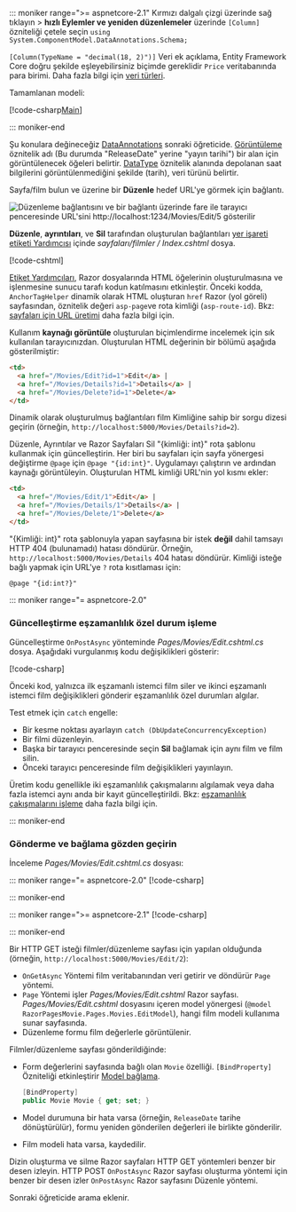 ::: moniker range=">= aspnetcore-2.1"
Kırmızı dalgalı çizgi üzerinde sağ tıklayın > **hızlı Eylemler ve yeniden düzenlemeler** üzerinde `[Column]` özniteliği çetele seçin `using System.ComponentModel.DataAnnotations.Schema;`

`[Column(TypeName = "decimal(18, 2)")]` Veri ek açıklama, Entity Framework Core doğru şekilde eşleyebilirsiniz biçimde gereklidir `Price` veritabanında para birimi. Daha fazla bilgi için [veri türleri](/ef/core/modeling/relational/data-types).

Tamamlanan modeli:

[!code-csharp[Main](~/tutorials/razor-pages/razor-pages-start/sample/RazorPagesMovie21/Models/MovieDateFixed.cs?name=snippet_1)]

::: moniker-end

Şu konulara değineceğiz [DataAnnotations](/aspnet/mvc/overview/older-versions/mvc-music-store/mvc-music-store-part-6) sonraki öğreticide. [Görüntüleme](/dotnet/api/microsoft.aspnetcore.mvc.modelbinding.metadata.displaymetadata) öznitelik adı (Bu durumda "ReleaseDate" yerine "yayın tarihi") bir alan için görüntülenecek öğeleri belirtir. [DataType](/dotnet/api/microsoft.aspnetcore.mvc.dataannotations.internal.datatypeattributeadapter) öznitelik alanında depolanan saat bilgilerini görüntülenmediğini şekilde (tarih), veri türünü belirtir.

Sayfa/film bulun ve üzerine bir **Düzenle** hedef URL'ye görmek için bağlantı.

![Düzenleme bağlantısını ve bir bağlantı üzerinde fare ile tarayıcı penceresinde URL'sini http://localhost:1234/Movies/Edit/5 gösterilir](~/tutorials/razor-pages/da1/edit7.png)

**Düzenle**, **ayrıntıları**, ve **Sil** tarafından oluşturulan bağlantıları [yer işareti etiketi Yardımcısı](xref:mvc/views/tag-helpers/builtin-th/anchor-tag-helper) içinde *sayfaları/filmler / Index.cshtml* dosya.

[!code-cshtml[](~/tutorials/razor-pages/razor-pages-start/snapshot_sample/RazorPagesMovie/Pages/Movies/Index.cshtml?highlight=16-18&range=32-)]

[Etiket Yardımcıları](xref:mvc/views/tag-helpers/intro), Razor dosyalarında HTML öğelerinin oluşturulmasına ve işlenmesine sunucu tarafı kodun katılmasını etkinleştir. Önceki kodda, `AnchorTagHelper` dinamik olarak HTML oluşturan `href` Razor (yol göreli) sayfasından, öznitelik değeri `asp-page`ve rota kimliği (`asp-route-id`). Bkz: [sayfaları için URL üretimi](xref:razor-pages/index#url-generation-for-pages) daha fazla bilgi için.

Kullanım **kaynağı görüntüle** oluşturulan biçimlendirme incelemek için sık kullanılan tarayıcınızdan. Oluşturulan HTML değerinin bir bölümü aşağıda gösterilmiştir:

```html
<td>
  <a href="/Movies/Edit?id=1">Edit</a> |
  <a href="/Movies/Details?id=1">Details</a> |
  <a href="/Movies/Delete?id=1">Delete</a>
</td>
```

Dinamik olarak oluşturulmuş bağlantıları film Kimliğine sahip bir sorgu dizesi geçirin (örneğin, `http://localhost:5000/Movies/Details?id=2`).

Düzenle, Ayrıntılar ve Razor Sayfaları Sil "{kimliği: int}" rota şablonu kullanmak için güncelleştirin. Her biri bu sayfaları için sayfa yönergesi değiştirme `@page` için `@page "{id:int}"`. Uygulamayı çalıştırın ve ardından kaynağı görüntüleyin. Oluşturulan HTML kimliği URL'nin yol kısmı ekler:

```html
<td>
  <a href="/Movies/Edit/1">Edit</a> |
  <a href="/Movies/Details/1">Details</a> |
  <a href="/Movies/Delete/1">Delete</a>
</td>
```

"{Kimliği: int}" rota şablonuyla yapan sayfasına bir istek **değil** dahil tamsayı HTTP 404 (bulunamadı) hatası döndürür. Örneğin, `http://localhost:5000/Movies/Details` 404 hatası döndürür. Kimliği isteğe bağlı yapmak için URL'ye `?` rota kısıtlaması için:

 ```cshtml
@page "{id:int?}"
```

::: moniker range="= aspnetcore-2.0"

### <a name="update-concurrency-exception-handling"></a>Güncelleştirme eşzamanlılık özel durum işleme

Güncelleştirme `OnPostAsync` yönteminde *Pages/Movies/Edit.cshtml.cs* dosya. Aşağıdaki vurgulanmış kodu değişiklikleri gösterir:

[!code-csharp[](~/tutorials/razor-pages/razor-pages-start/snapshot_sample/RazorPagesMovie/Pages/Movies/Edit.cshtml.cs?name=snippet1&highlight=16-23)]

Önceki kod, yalnızca ilk eşzamanlı istemci film siler ve ikinci eşzamanlı istemci film değişiklikleri gönderir eşzamanlılık özel durumları algılar.

Test etmek için `catch` engelle:

* Bir kesme noktası ayarlayın `catch (DbUpdateConcurrencyException)`
* Bir filmi düzenleyin.
* Başka bir tarayıcı penceresinde seçin **Sil** bağlamak için aynı film ve film silin.
* Önceki tarayıcı penceresinde film değişiklikleri yayınlayın.

Üretim kodu genellikle iki eşzamanlılık çakışmalarını algılamak veya daha fazla istemci aynı anda bir kayıt güncelleştirildi. Bkz: [eşzamanlılık çakışmalarını işleme](xref:data/ef-rp/concurrency) daha fazla bilgi için.

::: moniker-end

### <a name="posting-and-binding-review"></a>Gönderme ve bağlama gözden geçirin

İnceleme *Pages/Movies/Edit.cshtml.cs* dosyası:

::: moniker range="= aspnetcore-2.0"
[!code-csharp[](~/tutorials/razor-pages/razor-pages-start/snapshot_sample/RazorPagesMovie/Pages/Movies/Edit.cshtml.cs?name=snippet2)]

::: moniker-end

::: moniker range=">= aspnetcore-2.1"
[!code-csharp[](~/tutorials/razor-pages/razor-pages-start/snapshot_sample/RazorPagesMovie/Pages/Movies/Edit21.cshtml.cs?name=snippet2)]

::: moniker-end

Bir HTTP GET isteği filmler/düzenleme sayfası için yapılan olduğunda (örneğin, `http://localhost:5000/Movies/Edit/2`):

* `OnGetAsync` Yöntemi film veritabanından veri getirir ve döndürür `Page` yöntemi. 
* `Page` Yöntemi işler *Pages/Movies/Edit.cshtml* Razor sayfası. *Pages/Movies/Edit.cshtml* dosyasını içeren model yönergesi (`@model RazorPagesMovie.Pages.Movies.EditModel`), hangi film modeli kullanıma sunar sayfasında.
* Düzenleme formu film değerlerle görüntülenir.

Filmler/düzenleme sayfası gönderildiğinde:

* Form değerlerini sayfasında bağlı olan `Movie` özelliği. `[BindProperty]` Özniteliği etkinleştirir [Model bağlama](xref:mvc/models/model-binding).

  ```csharp
  [BindProperty]
  public Movie Movie { get; set; }
  ```

* Model durumuna bir hata varsa (örneğin, `ReleaseDate` tarihe dönüştürülür), formu yeniden gönderilen değerleri ile birlikte gönderilir.
* Film modeli hata varsa, kaydedilir.

Dizin oluşturma ve silme Razor sayfaları HTTP GET yöntemleri benzer bir desen izleyin. HTTP POST `OnPostAsync` Razor sayfası oluşturma yöntemi için benzer bir desen izler `OnPostAsync` Razor sayfasını Düzenle yöntemi.

Sonraki öğreticide arama eklenir.
